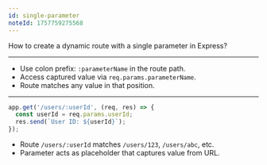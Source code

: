 ```yaml
---
id: single-parameter
noteId: 1757759275568
---
```


How to create a dynamic route with a single parameter in Express?

---

- Use colon prefix: `:parameterName` in the route path.
- Access captured value via `req.params.parameterName`.
- Route matches any value in that position.

---

```js
app.get('/users/:userId', (req, res) => {
  const userId = req.params.userId;
  res.send(`User ID: ${userId}`);
});
```

- Route `/users/:userId` matches `/users/123`, `/users/abc`, etc.
- Parameter acts as placeholder that captures value from URL.